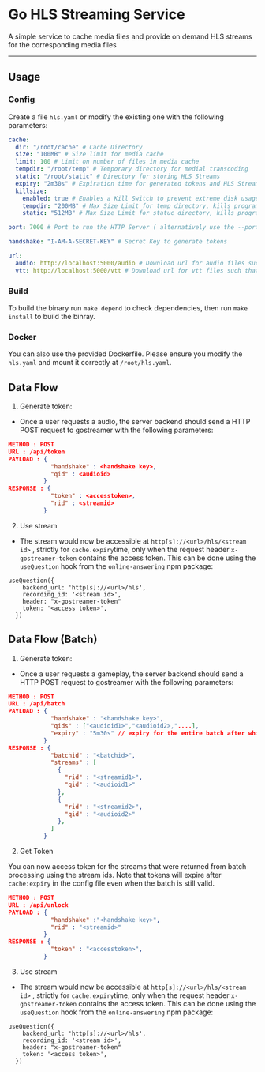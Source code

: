 # Go HLS Streaming Service

A simple service to cache media files and provide on demand HLS streams for the corresponding media files

---

## Usage

### Config

Create a file `hls.yaml` or modify the existing one with the following parameters:

```yaml
cache:
  dir: "/root/cache" # Cache Directory
  size: "100MB" # Size limit for media cache
  limit: 100 # Limit on number of files in media cache
  tempdir: "/root/temp" # Temporary directory for medial transcoding
  static: "/root/static" # Directory for storing HLS Streams
  expiry: "2m30s" # Expiration time for generated tokens and HLS Streams
  killsize:
    enabled: true # Enables a Kill Switch to prevent extreme disk usage.
    tempdir: "200MB" # Max Size Limit for temp directory, kills program if this is exceeded
    static: "512MB" # Max Size Limit for statuc directory, kills program if this is exceeded

port: 7000 # Port to run the HTTP Server ( alternatively use the --port flag)

handshake: "I-AM-A-SECRET-KEY" # Secret Key to generate tokens

url:
  audio: http://localhost:5000/audio # Download url for audio files such that for a given audio id, the download url is http://localhost:5000/audio/<id>
  vtt: http://localhost:5000/vtt # Download url for vtt files such that for a given audio id, the download url is http://localhost:5000/vtt/<id>
```

### Build

To build the binary run `make depend` to check dependencies, then run `make install` to build the binray.

### Docker

You can also use the provided Dockerfile. Please ensure you modify the `hls.yaml` and mount it correctly at `/root/hls.yaml`.

## Data Flow

1. Generate token:

- Once a user requests a audio, the server backend should send a HTTP POST request to gostreamer with the following parameters:

```json
METHOD : POST
URL : /api/token
PAYLOAD : {
            "handshake" : <handshake key>,
            "qid" : <audioid>
          }
RESPONSE : {
            "token" : <accesstoken>,
            "rid" : <streamid>
          }
```

2. Use stream

- The stream would now be accessible at `http[s]://<url>/hls/<stream id>` , strictly for `cache.expiry`time, only when the request header `x-gostreamer-token` contains the access token. This can be done using the `useQuestion` hook from the `online-answering` npm package:

```tsx
useQuestion({
    backend_url: 'http[s]://<url>/hls',
    recording_id: '<stream id>',
    header: "x-gostreamer-token"
    token: '<access token>',
  })
```

## Data Flow (Batch)

1. Generate token:

- Once a user requests a gameplay, the server backend should send a HTTP POST request to gostreamer with the following parameters:

```json
METHOD : POST
URL : /api/batch
PAYLOAD : {
            "handshake" : "<handshake key>",
            "qids" : ["<audioid1>","<audioid2>,"....],
            "expiry" : "5m30s" // expiry for the entire batch after which it would not be possible to request any token for this batch
          }
RESPONSE : {
            "batchid" : "<batchid>",
            "streams" : [
              {
                "rid" : "<streamid1>",
                "qid" : "<audioid1>"
              },
              {
                "rid" : "<streamid2>",
                "qid" : "<audioid2>"
              },
            ]
          }
```

2. Get Token

You can now access token for the streams that were returned from batch processing using the stream ids. Note that tokens will expire after `cache:expiry` in the config file even when the batch is still valid.

```json
METHOD : POST
URL : /api/unlock
PAYLOAD : {
            "handshake" :"<handshake key>",
            "rid" : "<streamid>"
          }
RESPONSE : {
            "token" : "<accesstoken>",
          }
```

3. Use stream

- The stream would now be accessible at `http[s]://<url>/hls/<stream id>` , strictly for `cache.expiry`time, only when the request header `x-gostreamer-token` contains the access token. This can be done using the `useQuestion` hook from the `online-answering` npm package:

```tsx
useQuestion({
    backend_url: 'http[s]://<url>/hls',
    recording_id: '<stream id>',
    header: "x-gostreamer-token"
    token: '<access token>',
  })
```
